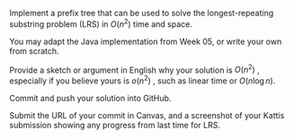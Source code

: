 Implement a prefix tree that can be used to solve the longest-repeating substring problem (LRS) in $O(n^2)$ time and space.

You may adapt the Java implementation from Week 05, or write your own from scratch.

Provide a sketch or argument in English why your solution is $O(n^2)$ , especially if you believe yours is $o(n^2)$ , such as linear time or $O(n \log n)$.

Commit and push your solution into GitHub.

Submit the URL of your commit in Canvas, and a screenshot of your Kattis submission showing any progress from last time for LRS.
